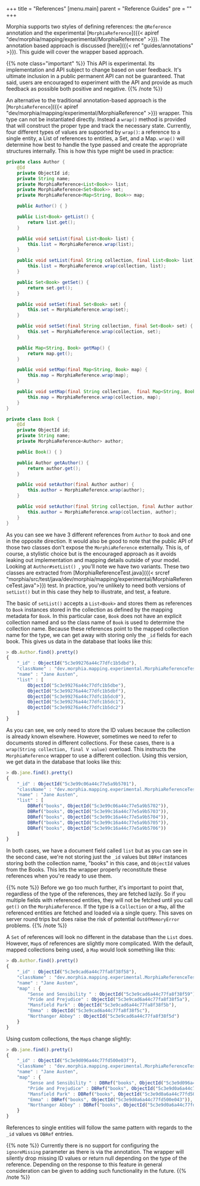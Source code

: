 +++
title = "References"
[menu.main]
  parent = "Reference Guides"
  pre = "<i class='fa fa-file-text-o'></i>"
+++

Morphia supports two styles of defining references:  the `@Reference` annotation and the experimental [`MorphiaReference`]({{< apiref 
"dev/morphia/mapping/experimental/MorphiaReference" >}}).  The annotation based approach is discussed 
[here]({{< ref "guides/annotations" >}}).  This guide will cover the wrapper based approach.

{{% note class="important" %}}
This API is experimental.  Its implementation and API subject to change based on user feedback.  It's ultimate inclusion in a public 
permanent API can not be guaranteed.  That said, users are encouraged to experiment with the API and provide as much feedback as possible
 both positive and negative.
{{% /note %}}

An alternative to the traditional annotation-based approach is the [`MorphiaReference`]({{< apiref
 "dev/morphia/mapping/experimental/MorphiaReference" >}}) wrapper.  This type can not be instantiated directly.  Instead a `wrap()` 
 method is provided that will construct the proper type and track the necessary state.  Currently, four different types of values are 
 supported by `wrap()`:  a reference to a single entity, a List of references to entities, a Set, and a Map.  `wrap()` will determine how
  best to handle the type passed and create the appropriate structures internally.  This is how this type might be used in practice:
  
```java
private class Author {
    @Id
    private ObjectId id;
    private String name;
    private MorphiaReference<List<Book>> list;
    private MorphiaReference<Set<Book>> set;
    private MorphiaReference<Map<String, Book>> map;

    public Author() { }

    public List<Book> getList() {
        return list.get();
    }

    public void setList(final List<Book> list) {
        this.list = MorphiaReference.wrap(list);
    }

    public void setList(final String collection, final List<Book> list) {
        this.list = MorphiaReference.wrap(collection, list);
    }

    public Set<Book> getSet() {
        return set.get();
    }

    public void setSet(final Set<Book> set) {
        this.set = MorphiaReference.wrap(set);
    }

    public void setSet(final String collection, final Set<Book> set) {
        this.set = MorphiaReference.wrap(collection, set);
    }

    public Map<String, Book> getMap() {
        return map.get();
    }

    public void setMap(final Map<String, Book> map) {
        this.map = MorphiaReference.wrap(map);
    }

    public void setMap(final String collection,  final Map<String, Book> map) {
        this.map = MorphiaReference.wrap(collection, map);
    }
}

private class Book {
    @Id
    private ObjectId id;
    private String name;
    private MorphiaReference<Author> author;

    public Book() { }

    public Author getAuthor() {
        return author.get();
    }

    public void setAuthor(final Author author) {
        this.author = MorphiaReference.wrap(author);
    }

    public void setAuthor(final String collection, final Author author) {
        this.author = MorphiaReference.wrap(collection, author);
    }
}

```

As you can see we have 3 different references from `Author` to `Book` and one in the opposite direction.  It would also be good to note 
that the public API of those two classes don't expose the `MorphiaReference` externally.  This is, of course, a stylistic choice but is 
the encouraged approach as it avoids leaking out implementation and mapping details outside of your model.  Looking at `Author#setList()
`, you'll note we have two variants.  These two classes are extracted from [MorphiaReferenceTest.java]({{< srcref
"morphia/src/test/java/dev/morphia/mapping/experimental/MorphiaReferenceTest.java">}}) test.  In practice, you're unlikely to need both 
versions of `setList()` but in this case they help to illustrate, and test, a feature.

The basic of `setList()` accepts a `List<Book>` and stores them as references to `Book` instances stored in the collection as defined by 
the mapping metadata for `Book`.  In this particular case, `Book` does not have an explicit collection named and so the class name of 
`Book` is used to determine the collection name.  Because these references point to the mapped collection name for the type, we can get 
away with storing only the `_id` fields for each book.  This gives us data in the database that looks like this:

```javascript
> db.Author.find().pretty()
{
	"_id" : ObjectId("5c3e99276a44c77dfc1b5dbd"),
	"className" : "dev.morphia.mapping.experimental.MorphiaReferenceTest$Author",
	"name" : "Jane Austen",
	"list" : [
		ObjectId("5c3e99276a44c77dfc1b5dbe"),
		ObjectId("5c3e99276a44c77dfc1b5dbf"),
		ObjectId("5c3e99276a44c77dfc1b5dc0"),
		ObjectId("5c3e99276a44c77dfc1b5dc1"),
		ObjectId("5c3e99276a44c77dfc1b5dc2")
	]
}
```

As you can see, we only need to store the ID values because the collection is already known elsewhere.  However, sometimes we need to 
refer to documents stored in different collections.  For these cases, there is a `wrap(String collection, final V value)` overload.  This
 instructs the `MorphiaReference` wrapper to use a different collection.  Using this version, we get data in the database that looks like
  this:
  
```javascript
> db.jane.find().pretty()
{
	"_id" : ObjectId("5c3e99c06a44c77e5a9b5701"),
	"className" : "dev.morphia.mapping.experimental.MorphiaReferenceTest$Author",
	"name" : "Jane Austen",
	"list" : [
		DBRef("books", ObjectId("5c3e99c06a44c77e5a9b5702")),
		DBRef("books", ObjectId("5c3e99c16a44c77e5a9b5703")),
		DBRef("books", ObjectId("5c3e99c16a44c77e5a9b5704")),
		DBRef("books", ObjectId("5c3e99c16a44c77e5a9b5705")),
		DBRef("books", ObjectId("5c3e99c16a44c77e5a9b5706"))
	]
}
``` 

In both cases, we have a document field called `list` but as you can see in the second case, we're not storing just the `_id` values but 
`DBRef` instances storing both the collection name, "books" in this case, and `ObjectId` values from the Books.  This lets the wrapper 
properly reconstitute these references when you're ready to use them.

{{% note %}}
Before we go too much further, it's important to point that, regardless of the type of the references, they are fetched lazily.  So if 
you multiple fields with referenced entities, they will not be fetched until you call `get()` on the `MorphiaReference`.  If the type is 
a `Collection` or a `Map`, all the referenced entities are fetched and loaded via a single query.  This saves on server round trips but 
does raise the risk of potential `OutOfMemoryError` problems.
{{% /note %}}

A `Set` of references will look no different in the database than the `List` does.  However, `Map`s of references are slightly more 
complicated.  With the default, mapped collections being used, a `Map` would look something like this:

```javascript
> db.Author.find().pretty()
{
	"_id" : ObjectId("5c3e9cad6a44c77fa8f38f58"),
	"className" : "dev.morphia.mapping.experimental.MorphiaReferenceTest$Author",
	"name" : "Jane Austen",
	"map" : {
		"Sense and Sensibility " : ObjectId("5c3e9cad6a44c77fa8f38f59"),
		"Pride and Prejudice" : ObjectId("5c3e9cad6a44c77fa8f38f5a"),
		"Mansfield Park" : ObjectId("5c3e9cad6a44c77fa8f38f5b"),
		"Emma" : ObjectId("5c3e9cad6a44c77fa8f38f5c"),
		"Northanger Abbey" : ObjectId("5c3e9cad6a44c77fa8f38f5d")
	}
}
``` 

Using custom collections, the `Map`s change slightly:

```javascript
> db.jane.find().pretty()
{
	"_id" : ObjectId("5c3e9d096a44c77fd500e03f"),
	"className" : "dev.morphia.mapping.experimental.MorphiaReferenceTest$Author",
	"name" : "Jane Austen",
	"map" : {
		"Sense and Sensibility " : DBRef("books", ObjectId("5c3e9d096a44c77fd500e040")),
		"Pride and Prejudice" : DBRef("books", ObjectId("5c3e9d0a6a44c77fd500e041")),
		"Mansfield Park" : DBRef("books", ObjectId("5c3e9d0a6a44c77fd500e042")),
		"Emma" : DBRef("books", ObjectId("5c3e9d0a6a44c77fd500e043")),
		"Northanger Abbey" : DBRef("books", ObjectId("5c3e9d0a6a44c77fd500e044"))
	}
}
```

References to single entities will follow the same pattern with regards to the `_id` values vs `DBRef` entries.

{{% note  %}}
Currently there is no support for configuring the `ignoreMissing` parameter as there is via the annotation.  The wrapper will silently drop 
missing ID values or return null depending on the type of the reference.  Depending on the response to this feature in general 
consideration can be given to adding such functionality in the future.
{{% /note %}}
